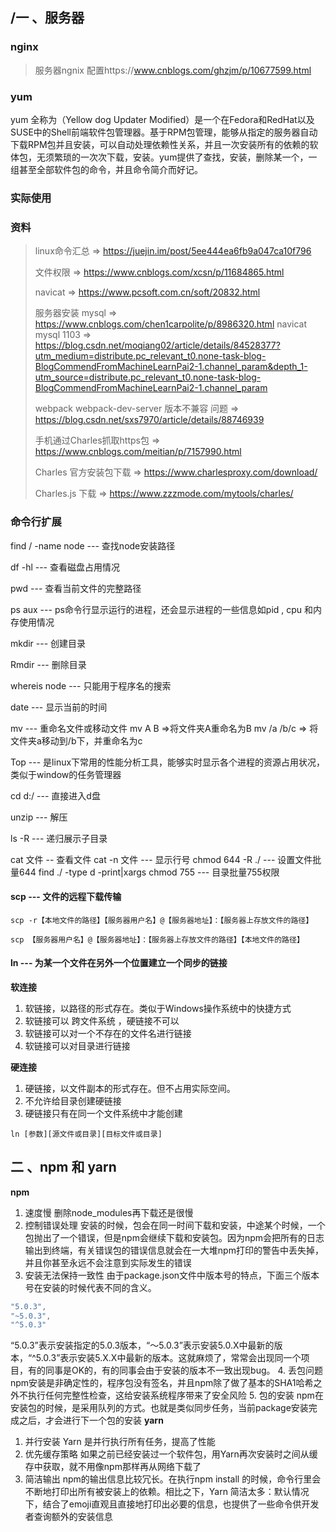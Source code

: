 ## /一  、服务器

### nginx

> 服务器ngnix 配置https://www.cnblogs.com/ghzjm/p/10677599.html

### yum
yum 全称为（Yellow dog Updater Modified）是一个在Fedora和RedHat以及SUSE中的Shell前端软件包管理器。基于RPM包管理，能够从指定的服务器自动下载RPM包并且安装，可以自动处理依赖性关系，并且一次安装所有的依赖的软体包，无须繁琐的一次次下载，安装。yum提供了查找，安装，删除某一个，一组甚至全部软件包的命令，并且命令简介而好记。

### 实际使用



### 资料

> linux命令汇总 =>  https://juejin.im/post/5ee444ea6fb9a047ca10f796
>
> 文件权限 =>  https://www.cnblogs.com/xcsn/p/11684865.html
>
> navicat => https://www.pcsoft.com.cn/soft/20832.html
>
> 服务器安装 mysql => https://www.cnblogs.com/chen1carpolite/p/8986320.html
> navicat mysql 1103 =>  https://blog.csdn.net/moqiang02/article/details/84528377?utm_medium=distribute.pc_relevant_t0.none-task-blog-BlogCommendFromMachineLearnPai2-1.channel_param&depth_1-utm_source=distribute.pc_relevant_t0.none-task-blog-BlogCommendFromMachineLearnPai2-1.channel_param
>
> webpack  webpack-dev-server 版本不兼容 问题 => https://blog.csdn.net/sxs7970/article/details/88746939
>
> 手机通过Charles抓取https包 => https://www.cnblogs.com/meitian/p/7157990.html
>
> Charles  官方安装包下载 =>  https://www.charlesproxy.com/download/
>
> Charles.js  下载 =>  https://www.zzzmode.com/mytools/charles/






###  命令行扩展

find / -name node --- 查找node安装路径

df -hl  --- 查看磁盘占用情况

pwd --- 查看当前文件的完整路径

ps aux --- ps命令行显示运行的进程，还会显示进程的一些信息如pid , cpu 和内存使用情况

mkdir --- 创建目录

Rmdir --- 删除目录

whereis  node --- 只能用于程序名的搜索

date --- 显示当前的时间

mv --- 重命名文件或移动文件  mv A B =>将文件夹A重命名为B  mv /a /b/c => 将文件夹a移动到/b下，并重命名为c

Top --- 是linux下常用的性能分析工具，能够实时显示各个进程的资源占用状况，类似于window的任务管理器

cd d:/ --- 直接进入d盘

unzip  --- 解压

ls -R  --- 递归展示子目录

cat 文件 -- 查看文件
cat -n 文件 --- 显示行号
chmod 644 -R ./    ---  设置文件批量644
find ./ -type d -print|xargs chmod 755   ---  目录批量755权限


#### scp  --- 文件的远程下载传输
```
scp -r【本地文件的路径】【服务器用户名】@【服务器地址】：【服务器上存放文件的路径】

scp 【服务器用户名】@【服务器地址】：【服务器上存放文件的路径】【本地文件的路径】
```
#### ln --- 为某一个文件在另外一个位置建立一个同步的链接
**软连接**
1. 软链接，以路径的形式存在。类似于Windows操作系统中的快捷方式
2. 软链接可以 跨文件系统 ，硬链接不可以
3. 软链接可以对一个不存在的文件名进行链接
4. 软链接可以对目录进行链接

**硬连接**

1. 硬链接，以文件副本的形式存在。但不占用实际空间。
2. 不允许给目录创建硬链接
3. 硬链接只有在同一个文件系统中才能创建
```
ln [参数][源文件或目录][目标文件或目录]
```
## 二  、npm 和  yarn
**npm**
1. 速度慢   删除node_modules再下载还是很慢
2. 控制错误处理
安装的时候，包会在同一时间下载和安装，中途某个时候，一个包抛出了一个错误，但是npm会继续下载和安装包。因为npm会把所有的日志输出到终端，有关错误包的错误信息就会在一大堆npm打印的警告中丢失掉，并且你甚至永远不会注意到实际发生的错误
3. 安装无法保持一致性
由于package.json文件中版本号的特点，下面三个版本号在安装的时候代表不同的含义。
```javascript
"5.0.3",
"~5.0.3",
"^5.0.3"
```
“5.0.3”表示安装指定的5.0.3版本，“～5.0.3”表示安装5.0.X中最新的版本，“^5.0.3”表示安装5.X.X中最新的版本。这就麻烦了，常常会出现同一个项目，有的同事是OK的，有的同事会由于安装的版本不一致出现bug。
4. 丢包问题
npm安装是非确定性的，程序包没有签名，并且npm除了做了基本的SHA1哈希之外不执行任何完整性检查，这给安装系统程序带来了安全风险
5. 包的安装
npm在安装包的时候，是采用队列的方式。也就是类似同步任务，当前package安装完成之后，才会进行下一个包的安装
**yarn**
1. 并行安装
Yarn 是并行执行所有任务，提高了性能
2. 优先缓存策略
如果之前已经安装过一个软件包，用Yarn再次安装时之间从缓存中获取，就不用像npm那样再从网络下载了
3. 简洁输出
npm的输出信息比较冗长。在执行npm install 的时候，命令行里会不断地打印出所有被安装上的依赖。相比之下，Yarn 简洁太多：默认情况下，结合了emoji直观且直接地打印出必要的信息，也提供了一些命令供开发者查询额外的安装信息

